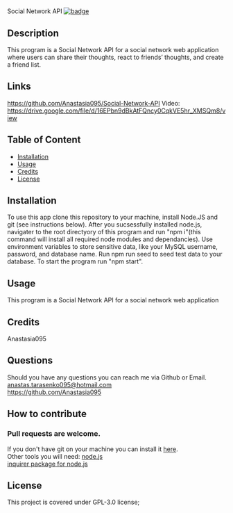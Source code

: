 # 
Social Network API  [![badge](https://img.shields.io/static/v1?label=license&message=GPL-3.0&color=green)](https://choosealicense.com/licenses/gpl-3.0/)

## Description
This program is a Social Network API for a social network web application where users can share their thoughts, react to friends’ thoughts, and create a friend list.

## Links
https://github.com/Anastasia095/Social-Network-API
Video: https://drive.google.com/file/d/16EPbn9dBkAtFQncy0CqkVE5hr_XMSQm8/view
  ## Table of Content
  - [Installation](#installation)
  - [Usage](#usage)
  - [Credits](#credits)
  - [License](#license)

  ## Installation
To use this app clone this repository to your machine, install Node.JS and git (see instructions below). After you sucsessfully installed node.js, navigater to the root directyory of this program and run "npm i"(this command will install all required node modules and dependancies). Use environment variables to store sensitive data, like your MySQL username, password, and database name. Run npm run seed to seed test data to your database. To start the program run "npm start".
  ## Usage
This program is a Social Network API for a social network web application

  ## Credits
  Anastasia095

  ## Questions
  Should you have any questions you can reach me via Github or Email.  
  anastas.tarasenko095@hotmail.com  
  https://github.com/Anastasia095

  ## How to contribute  
  ### Pull requests are welcome.
  If you don't have git on your machine you can install it [here](https://docs.github.com/en/get-started/quickstart/set-up-git).  
  Other tools you will need:
  [node.js](https://nodejs.dev/learn/how-to-install-nodejs)  
  [inquirer package for node.js](https://www.npmjs.com/package/inquirer/v/8.2.4#questions)

  
  ## License
  This project is covered under GPL-3.0 license;